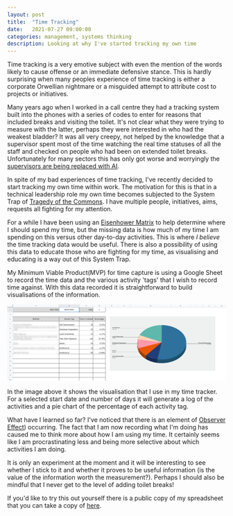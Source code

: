 ```yaml
---
layout: post
title:  "Time Tracking"
date:   2021-07-27 09:00:00
categories: management, systems thinking
description: Looking at why I've started tracking my own time
---
```


Time tracking is a very emotive subject with even the mention of the words likely to cause offense or an immediate defensive stance.  This is hardly surprising when many peoples experience of time tracking is either a corporate Orwellian nightmare or a misguided attempt to attribute cost to projects or initiatives.

Many years ago when I worked in a call centre they had a tracking system built into the phones with a series of codes to enter for reasons that included breaks and visiting the toilet.  It's not clear what they were trying to measure with the latter, perhaps they were interested in who had the weakest bladder? It was all very creepy, not helped by the knowledge that a supervisor spent most of the time watching the real time statuses of all the staff and checked on people who had been on extended toilet breaks.  Unfortunately for many sectors this has only got worse and worryingly the [supervisors are being replaced with AI](https://www.theverge.com/2019/4/25/18516004/amazon-warehouse-fulfillment-centers-productivity-firing-terminations).

In spite of my bad experiences of time tracking, I've recently decided to start tracking my own time within work.  The motivation for this is that in a technical leadership role my own time becomes subjected to the System Trap of [Tragedy of the Commons](./tragedy-of-the-commons).  I have multiple people, initiatives, aims, requests all fighting for my attention.  

For a while I have been using an [Eisenhower Matrix](https://en.wikipedia.org/wiki/Time_management#The_Eisenhower_Method) to help determine where I should spend my time, but the missing data is how much of my time I am spending on this versus other 
day-to-day activities.  This is where _I believe_ the time tracking data would be useful.  There is also a possibility of using this data to educate those who are fighting for my time, as visualising and educating is a way out of this System Trap.

My Minimum Viable Product(MVP) for time capture is using a Google Sheet to record the time data and the various activity 'tags' that I wish to record time against.  With this data recorded it is straightforward to build visualisations of the information.

![An image of my time tracking system](/images/time-tracking.png)

In the image above it shows the visualisation that I use in my time tracker.  For a selected start date and number of days it will generate a log of the activities and a pie chart of the percentage of each activity tag.

What have I learned so far?  I've noticed that there is an element of [Observer Effect](https://en.wikipedia.org/wiki/Observer_effect_(physics))) occurring.  The fact that I am now recording what I'm doing has caused me to think more about how I am using my time.  It certainly seems like I am procrastinating less and being more selective about which activities I am doing.

It is only an experiment at the moment and it will be interesting to see whether I stick to it and whether it proves to be useful information (is the value of the information worth the measurement?).  Perhaps I should also be mindful that I never get to the level of adding toilet breaks!

If you'd like to try this out yourself there is a public copy of my spreadsheet that you can take a copy of [here](https://docs.google.com/spreadsheets/d/1bPe5f_boGq-iqGYX7TVr3K3F3dkWyAv2hT_R3oe7G5g).